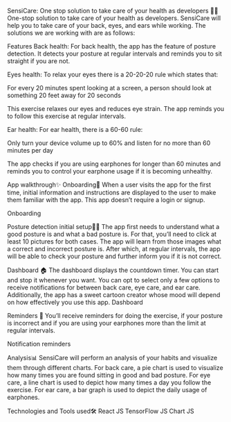 SensiCare: One stop solution to take care of your health as developers 👩‍💻
One-stop solution to take care of your health as developers. SensiCare will help you to take care of your back, eyes, and ears while working. The solutions we are working with are as follows:

Features
Back health:
For back health, the app has the feature of posture detection. It detects your posture at regular intervals and reminds you to sit straight if you are not.

Eyes health:
To relax your eyes there is a 20-20-20 rule which states that:

For every 20 minutes spent looking at a screen, a person should look at something 20 feet away for 20 seconds

This exercise relaxes our eyes and reduces eye strain. The app reminds you to follow this exercise at regular intervals.

Ear health:
For ear health, there is a 60-60 rule:

Only turn your device volume up to 60% and listen for no more than 60 minutes per day

The app checks if you are using earphones for longer than 60 minutes and reminds you to control your earphone usage if it is becoming unhealthy.

App walkthrough✨
Onboarding👋
When a user visits the app for the first time, initial information and instructions are displayed to the user to make them familiar with the app. This app doesn’t require a login or signup.

Onboarding

Posture detection initial setup🧍‍♂️
The app first needs to understand what a good posture is and what a bad posture is. For that, you’ll need to click at least 10 pictures for both cases. The app will learn from those images what a correct and incorrect posture is. After which, at regular intervals, the app will be able to check your posture and further inform you if it is not correct.



Dashboard 🏠
The dashboard displays the countdown timer. You can start and stop it whenever you want. You can opt to select only a few options to receive notifications for between back care, eye care, and ear care. Additionally, the app has a sweet cartoon creator whose mood will depend on how effectively you use this app. Dashboard

Reminders 🔔
You’ll receive reminders for doing the exercise, if your posture is incorrect and if you are using your earphones more than the limit at regular intervals.

Notification reminders

Analysis📊
SensiCare will perform an analysis of your habits and visualize them through different charts. For back care, a pie chart is used to visualize how many times you are found sitting in good and bad posture. For eye care, a line chart is used to depict how many times a day you follow the exercise. For ear care, a bar graph is used to depict the daily usage of earphones.



Technologies and Tools used🛠
React JS
TensorFlow JS
Chart JS
